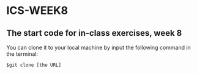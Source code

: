 # ICS-WEEK8
## The start code for in-class exercises, week 8

You can clone it to your local machine by input the following command in the terminal:

    $git clone [the URL]
